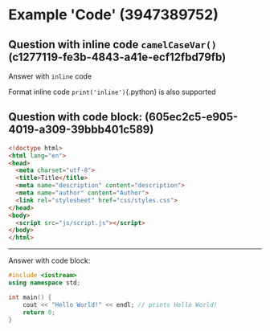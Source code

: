 # Example 'Code' (3947389752)

## Question with inline code `camelCaseVar()` (c1277119-fe3b-4843-a41e-ecf12fbd79fb)

Answer with `inline` code

Format inline code `print('inline')`{.python} is also supported

## Question with code block: (605ec2c5-e905-4019-a309-39bbb401c589)

```html
<!doctype html>
<html lang="en">
<head>
  <meta charset="utf-8">
  <title>Title</title>
  <meta name="description" content="description">
  <meta name="author" content="Author">
  <link rel="stylesheet" href="css/styles.css">
</head>
<body>
  <script src="js/script.js"></script>
</body>
</html>
```

---

Answer with code block:

```cpp
#include <iostream>
using namespace std;

int main() {
	cout << "Hello World!" << endl; // prints Hello World!
	return 0;
}
```
